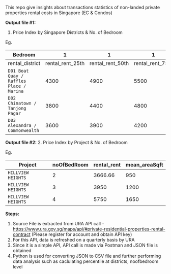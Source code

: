 This repo give insights about transactions statistics of non-landed private properties rental costs in Singapore (EC & Condos)

**Output file #1:**
1. Price Index by Singapore Districts & No. of Bedroom

Eg.

| Bedroom         | 1                | 1                | 1                |2               | 2                | 2                | 
| --------------- | ---------------- | ---------------- | ---------------- |--------------- | ---------------- | ---------------- |
| rental_district | rental_rent_25th | rental_rent_50th | rental_rent_75th | rental_rent_25th | rental_rent_50th | rental_rent_75th |
| `D01 Boat Quay / Raffles Place / Marina` | 4300 | 4900 | 5500 | 5950 | 6850 | 8000 |
| `D02 Chinatown / Tanjong Pagar`          | 3800 | 4400 | 4800 | 4800 | 5500 | 6275 |
| `D03 Alexandra / Commonwealth`           | 3600 | 3900 | 4200 | 4800 | 5300 | 5800 |

**Output file #2:**
2. Price Index by Project & No. of Bedroom

Eg.

| Project | noOfBedRoom | rental_rent| mean_areaSqft| 
| --------------- | ---------------- | ---------------- | ---------------- |
| `HILLVIEW HEIGHTS` | 2 | 3666.66 | 950 |
| `HILLVIEW HEIGHTS` | 3 | 3950 | 1200 |
| `HILLVIEW HEIGHTS` | 4 | 5750 | 1650 |

**Steps:**
1. Source File is extracted from URA API call - https://www.ura.gov.sg/maps/api/#private-residential-properties-rental-contract (Please register for account and obtain API key)
2. For this API, data is refreshed on a quarterly basis by URA
3. Since it is a simple API, API call is made via Postman and JSON file is obtained
4. Python is used for converting JSON to CSV file and further performing data analysis such as caclulating percentile at districts, noofbedroom level

